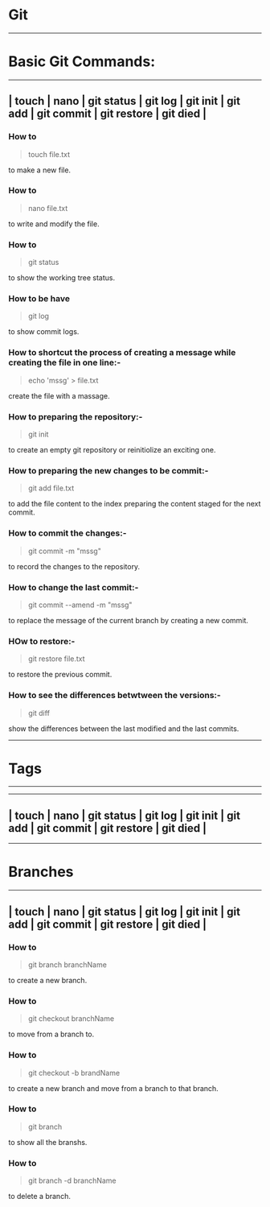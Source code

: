 # Git


***

 # Basic Git Commands:
 
 ---------------------------------------------------------------------------------------------------
 | touch | nano | git status | git log | git init | git add | git commit | git restore | git died |
 ----------------------------------------------------------------------------------------------------
 
 
 ### How to 
 
 > touch file.txt

 to make a new file.
 
 
 ### How to
 
 > nano file.txt 
 
 to write and modify the file.
 
 
 ### How to
 
 > git status
 
to show the working tree status.

 
 ### How to be have 
 
 > git log
 
 to show commit logs. 
 

 ### How to shortcut the process of creating a message while creating the file in one line:-
 
 > echo 'mssg' > file.txt
 
 create the file with a massage.
 
 
 ### How to preparing the repository:-
 
 > git init

 to create an empty git repository or reinitiolize an exciting one.
 
 
 ### How to preparing the new changes to be commit:-
 
 > git add file.txt
 
 to add the file content to the index preparing the content staged for the next commit.
 
 
 ### How to commit the changes:-
 
 > git commit -m "mssg"
 
 to record the changes to the repository.
 
 
 ### How to change the last commit:-
 
 > git commit --amend -m "mssg"
 
 to replace the message of the current branch by creating a new commit.
 
 
 ### HOw to restore:-
 
 > git restore file.txt
 
 to restore the previous commit.
 
 
 ### How to see the differences betwtween the versions:- 
 
 > git diff
 
 show the differences between the last modified and the last commits.
 
 
 ***
 # Tags
 
 ***
  ---------------------------------------------------------------------------------------------------
 | touch | nano | git status | git log | git init | git add | git commit | git restore | git died |
 ----------------------------------------------------------------------------------------------------
 
 
 >
 
 ***
 # Branches
 
  ---------------------------------------------------------------------------------------------------
 | touch | nano | git status | git log | git init | git add | git commit | git restore | git died |
 ----------------------------------------------------------------------------------------------------
 
 
 ### How to 
 
 > git branch branchName 
 
 to create a new branch.
 
 
 ### How to
 
 > git checkout branchName
 
 to move from a branch to.
 
 
 ### How to
 
 > git checkout -b brandName
 
 to create a new branch and move from a branch to that branch.
 
 
 ### How to
 
 > git branch
 
 to show all the branshs.
 
 
 ### How to
 
 > git branch -d branchName
 
 to delete a branch.
 

 
 

 
 
 
 


